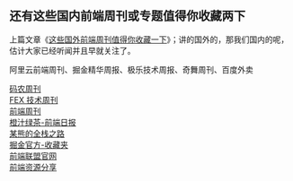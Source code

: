 
## 还有这些国内前端周刊或专题值得你收藏两下

上篇文章《[这些国外前端周刊值得你收藏一下]()》；讲的国外的，那我们国内的呢，估计大家已经听闻并且早就关注了。



阿里云前端周刊、掘金精华周报、极乐技术周报、奇舞周刊、百度外卖     


[码农周刊](http://weekly.manong.io/)  
[FEX 技术周刊](http://fex.baidu.com/weekly/)   
[前端周刊](https://zhuanlan.zhihu.com/feweekly)  
[橙汁绿茶-前端日报](https://segmentfault.com/blog/timlee)  
[某熊的全栈之路](https://zhuanlan.zhihu.com/wxyyxc1992)  
[掘金官方-收藏夹](http://www.jianshu.com/u/5fc9b6410f4f)  
[前端联盟官网](http://jsfront.org/month/2017/201704.html)  
[前端资源分享](https://segmentfault.com/blog/tobyshare)





